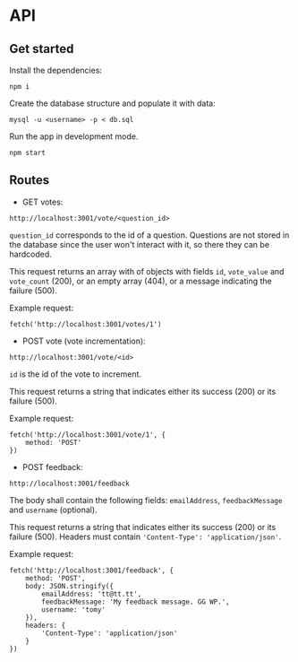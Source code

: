 # API

## Get started

Install the dependencies:

```
npm i
```

Create the database structure and populate it with data:
```
mysql -u <username> -p < db.sql
```

Run the app in development mode.

```
npm start
```

## Routes

- GET votes:
```
http://localhost:3001/vote/<question_id>
```
`question_id` corresponds to the id of a question. Questions are not stored in the database since the user won't interact with it, so there they can be hardcoded.

This request returns an array with of objects with fields `id`, `vote_value` and `vote_count` (200), or an empty array (404), or a message indicating the failure (500).

Example request:

```
fetch('http://localhost:3001/votes/1')
```

- POST vote (vote incrementation):
```
http://localhost:3001/vote/<id>
```
`id` is the id of the vote to increment.

This request returns a string that indicates either its success (200) or its failure (500).

Example request:

```
fetch('http://localhost:3001/vote/1', {
	method: 'POST'
})
```

- POST feedback:
```
http://localhost:3001/feedback
```
The body shall contain the following fields: `emailAddress`, `feedbackMessage` and `username` (optional).

This request returns a string that indicates either its success (200) or its failure (500).
Headers must contain `'Content-Type': 'application/json'`.

Example request:

```
fetch('http://localhost:3001/feedback', {
	method: 'POST',
	body: JSON.stringify({
		emailAddress: 'tt@tt.tt',
		feedbackMessage: 'My feedback message. GG WP.',
		username: 'tomy'
	}),
	headers: {
		'Content-Type': 'application/json'
	}
})
```